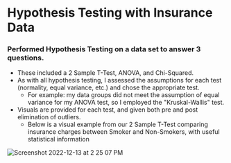 # Hypothesis Testing with Insurance Data
 
### Performed Hypothesis Testing on a data set to answer 3 questions. 
- These included a 2 Sample T-Test, ANOVA, and Chi-Squared.
- As with all hypothesis testing, I assessed the assumptions for each test (normality, equal variance, etc.) and chose the appropriate test.
  - For example: my data groups did not meet the assumption of equal variance for my ANOVA test, so I employed the "Kruskal-Wallis" test.
- Visuals are provided for each test, and given both pre and post elimination of outliers.
  - Below is a visual example from our 2 Sample T-Test comparing insurance charges between Smoker and Non-Smokers, with useful statistical information
 
 ![Screenshot 2022-12-13 at 2 25 07 PM](https://user-images.githubusercontent.com/109368648/207448604-28938df2-0a38-478e-ac2d-dd4ab13ec2ca.png)
